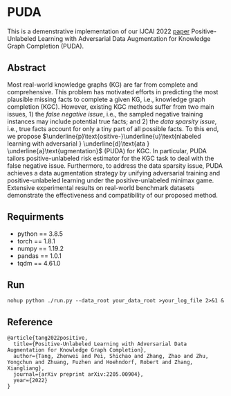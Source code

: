 # PUDA

This is a demenstrative implementation of our IJCAI 2022 [paper](https://arxiv.org/abs/2205.00904) Positive-Unlabeled Learning with Adversarial Data Augmentation for Knowledge Graph Completion (PUDA).

## Abstract

Most real-world knowledge graphs (KG) are far from complete and comprehensive. This problem has motivated efforts in predicting the most plausible missing facts to complete a given KG, i.e., knowledge graph completion (KGC). However, existing KGC methods suffer from two main issues, 1) the $\textit{false negative issue}$, i.e., the  sampled negative training instances may include potential true facts; and 2) the $\textit{data sparsity issue}$, i.e., true facts account for only a tiny part of all possible facts. To this end, we propose $\underline{p}\text{ositive-}\underline{u}\text{nlabeled learning with adversarial } \underline{d}\text{ata } \underline{a}\text{ugmentation}$ (PUDA) for KGC. In particular, PUDA tailors positive-unlabeled risk estimator for the KGC task to deal with the false negative issue. Furthermore, to address the data sparsity issue, PUDA achieves a data augmentation strategy by unifying adversarial training and positive-unlabeled learning under the positive-unlabeled minimax game. Extensive experimental results on real-world benchmark datasets demonstrate the effectiveness and compatibility of our proposed method. 

## Requirments
* python == 3.8.5
* torch == 1.8.1
* numpy == 1.19.2
* pandas == 1.0.1
* tqdm == 4.61.0
  
## Run

    nohup python ./run.py --data_root your_data_root >your_log_file 2>&1 &

## Reference

```
@article{tang2022positive,
  title={Positive-Unlabeled Learning with Adversarial Data Augmentation for Knowledge Graph Completion},
  author={Tang, Zhenwei and Pei, Shichao and Zhang, Zhao and Zhu, Yongchun and Zhuang, Fuzhen and Hoehndorf, Robert and Zhang, Xiangliang},
  journal={arXiv preprint arXiv:2205.00904},
  year={2022}
}
```
